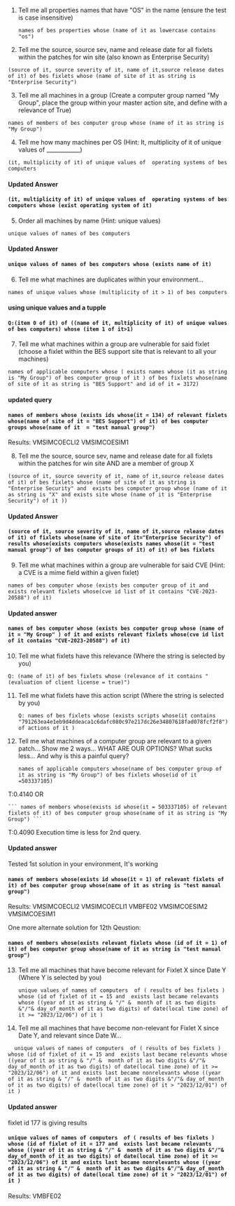 1. Tell me all properties names that have "OS" in the name (ensure the test is case insensitive)

    ```names of bes properties whose (name of it as lowercase contains "os")```

2. Tell me the source, source sev, name and release date for all fixlets within the patches for win site (also known as Enterprise Security)

  ```(source of it, source severity of it, name of it,source release dates of it) of bes fixlets whose (name of site of it as string is "Enterprise Security")```

3. Tell me all machines in a group (Create a computer group named "My Group", place the group within your master action site, and define with a relevance of True)

  ```names of members of bes computer group whose (name of it as string is "My Group")```

4. Tell me how many machines per OS (Hint: It, multiplicity of it of unique values of ____________)

  ```(it, multiplicity of it) of unique values of  operating systems of bes computers```

  #### Updated Answer

  #### ```(it, multiplicity of it) of unique values of  operating systems of bes computers whose (exist operating system of it)```

5. Order all machines by name (Hint: unique values)

  ```unique values of names of bes computers```

#### Updated Answer

  #### ```unique values of names of bes computers whose (exists name of it)```

6. Tell me what machines are duplicates within your environment...

  ```names of unique values whose (multiplicity of it > 1) of bes computers```

 #### using unique values and a tupple

 #### ```Q:(item 0 of it) of ((name of it, multiplicity of it) of unique values of bes computers) whose (item 1 of it>1)```
 
7. Tell me what machines within a group are vulnerable for said fixlet (choose a fixlet within the BES support site that is relevant to all your machines)
   
  ```names of applicable computers whose ( exists names whose (it as string is "My Group") of bes computer group of it ) of bes fixlets whose(name of site of it as string is "BES Support" and id of it = 3172)```
#### updated query
#### ```names of members whose (exists ids whose(it = 134) of relevant fixlets whose(name of site of it = "BES Support") of it) of bes computer groups whose(name of it  = "test manual group")```

Results:
VMSIMCOECLI2
VMSIMCOESIM1
 
8. Tell me the source, source sev, name and release date for all fixlets within the patches for win site AND are a member of group X
 
  ```(source of it, source severity of it, name of it,source release dates of it) of bes fixlets whose (name of site of it as string is "Enterprise Security" and  exists bes computer group whose (name of it as string is "X" and exists site whose (name of it is "Enterprise Security") of it ))```

#### Updated Answer

####  ```(source of it, source severity of it, name of it,source release dates of it) of fixlets whose(name of site of it="Enterprise Security") of results whose(exists computers whose(exists names whose(it = "test manual group") of bes computer groups of it) of it) of bes fixlets  ```

 
9. Tell me what machines within a group are vulnerable for said CVE (Hint: a CVE is a mime field within a given fixlet)
    
  ```names of bes computer whose (exists bes computer group of it and exists relevant fixlets whose(cve id list of it contains "CVE-2023-20588") of it)```
#### Updated answer

#### ```names of bes computer whose (exists bes computer group whose (name of it = "My Group" ) of it and exists relevant fixlets whose(cve id list of it contains "CVE-2023-20588") of it)```


10. Tell me what fixlets have this relevance (Where the string is selected by you)

   ```Q: (name of it) of bes fixlets whose (relevance of it contains "(evaluation of client license = true)")```
   
11. Tell me what fixlets have this action script (Where the string is selected by you)

    ```Q: names of bes fixlets whose (exists scripts whose(it contains "791263ea4e1eb9d4ddeaca1c6dafc080c97e217dc26e34807618fad078fcf2f8") of actions of it )```

12. Tell me what machines of a computer group are relevant to a given patch... Show me 2 ways... WHAT ARE OUR OPTIONS? What sucks less... And why is this a painful query?

    ``` names of applicable computers whose(name of bes computer group of it as string is "My Group") of bes fixlets whose(id of it =503337105) ```
    
  T:0.4140
     OR

    ``` names of members whose(exists id whose(it = 503337105) of relevant fixlets of it) of bes computer group whose(name of it as string is "My Group") ```

  T:0.4090
Execution time is less for 2nd query. 
#### Updated answer
Tested 1st solution in your environment, It's working

#### ```names of members whose(exists id whose(it = 1) of relevant fixlets of it) of bes computer group whose(name of it as string is "test manual group")```

Results:
VMSIMCOECLI2
VMSIMCOECLI1
VMBFE02
VMSIMCOESIM2
VMSIMCOESIM1

One more alternate solution for 12th Qeustion:
#### ```names of members whose(exists relevant fixlets whose (id of it = 1) of it) of bes computer group whose(name of it as string is "test manual group")```

13. Tell me all machines that have become relevant for Fixlet X since Date Y (Where Y is selected by you)
    
    ``` unique values of names of computers  of ( results of bes fixlets ) whose (id of fixlet of it = 15 and  exists last became relevants whose ((year of it as string & "/" &  month of it as two digits &"/"& day_of_month of it as two digits) of date(local time zone) of it >= "2023/12/06") of it )  ```

14. Tell me all machines that have become non-relevant for Fixlet X since Date Y, and relevant since Date W...

```   unique values of names of computers  of ( results of bes fixlets ) whose (id of fixlet of it = 15 and  exists last became relevants whose ((year of it as string & "/" &  month of it as two digits &"/"& day_of_month of it as two digits) of date(local time zone) of it >= "2023/12/06") of it and exists last became nonrelevants whose ((year of it as string & "/" &  month of it as two digits &"/"& day_of_month of it as two digits) of date(local time zone) of it > "2023/12/01") of it )   ``` 

#### Updated answer
fixlet id 177 is giving results
 
#### ```unique values of names of computers  of ( results of bes fixlets ) whose (id of fixlet of it = 177 and  exists last became relevants whose ((year of it as string & "/" &  month of it as two digits &"/"& day_of_month of it as two digits) of date(local time zone) of it >= "2023/12/06") of it and exists last became nonrelevants whose ((year of it as string & "/" &  month of it as two digits &"/"& day_of_month of it as two digits) of date(local time zone) of it > "2023/12/01") of it )  ```

Results:
VMBFE02


